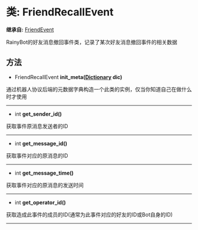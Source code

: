# 类: FriendRecallEvent  
  
**继承自:** [FriendEvent](https://docs.godotengine.org/en/latest/classes/class_friendevent.html)  
  
RainyBot的好友消息撤回事件类，记录了某次好友消息撤回事件的相关数据  
  
## 方法 
  
- FriendRecallEvent **init_meta([Dictionary](https://docs.godotengine.org/en/latest/classes/class_dictionary.html) dic)**  
  
通过机器人协议后端的元数据字典构造一个此类的实例，仅当你知道自己在做什么时才使用  
  
---  
  
- int **get_sender_id()**  
  
获取事件原消息发送者的ID  
  
---  
  
- int **get_message_id()**  
  
获取事件对应的原消息的ID  
  
---  
  
- int **get_message_time()**  
  
获取事件对应的原消息的发送时间  
  
---  
  
- int **get_operator_id()**  
  
获取造成此事件的成员的ID(通常为此事件对应的好友的ID或Bot自身的ID)  
  
---  
  

